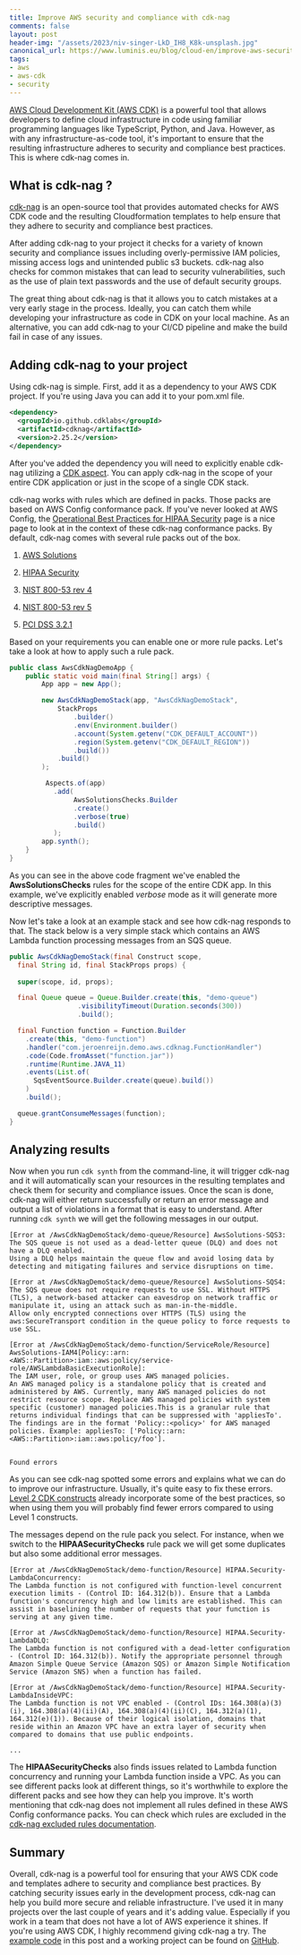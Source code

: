 ```yaml
---
title: Improve AWS security and compliance with cdk-nag
comments: false
layout: post
header-img: "/assets/2023/niv-singer-LkD_IH8_K8k-unsplash.jpg"
canonical_url: https://www.luminis.eu/blog/cloud-en/improve-aws-security-and-compliance-with-cdk-nag/
tags:
- aws
- aws-cdk
- security
---
```


[AWS Cloud Development Kit (AWS CDK)](https://aws.amazon.com/cdk/) is a powerful tool that allows developers to define cloud infrastructure in code using familiar programming languages like TypeScript, Python, and Java. However, as with any infrastructure-as-code tool, it's important to ensure that the resulting infrastructure adheres to security and compliance best practices. This is where cdk-nag comes in.

## What is cdk-nag ?

[cdk-nag](https://github.com/cdklabs/cdk-nag) is an open-source tool that provides automated checks for AWS CDK code and the resulting Cloudformation templates to help ensure that they adhere to security and compliance best practices.

After adding cdk-nag to your project it checks for a variety of known security and compliance issues including overly-permissive IAM policies, missing access logs and unintended public s3 buckets. cdk-nag also checks for common mistakes that can lead to security vulnerabilities, such as the use of plain text passwords and the use of default security groups.

The great thing about cdk-nag is that it allows you to catch mistakes at a very early stage in the process. Ideally, you can catch them while developing your infrastructure as code in CDK on your local machine. As an alternative, you can add cdk-nag to your CI/CD pipeline and make the build fail in case of any issues.

## Adding cdk-nag to your project

Using cdk-nag is simple. First, add it as a dependency to your AWS CDK project. If you're using Java you can add it to your pom.xml file.

```xml
<dependency>
  <groupId>io.github.cdklabs</groupId>
  <artifactId>cdknag</artifactId>
  <version>2.25.2</version>
</dependency>
```

After you've added the dependency you will need to explicitly enable cdk-nag utilizing a [CDK aspect](https://docs.aws.amazon.com/cdk/v2/guide/aspects.html). You can apply cdk-nag in the scope of your entire CDK application or just in the scope of a single CDK stack.

cdk-nag works with rules which are defined in packs. Those packs are based on AWS Config conformance pack. If you've never looked at AWS Config, the [Operational Best Practices for HIPAA Security](https://docs.aws.amazon.com/config/latest/developerguide/operational-best-practices-for-hipaa_security.html) page is a nice page to look at in the context of these cdk-nag conformance packs. By default, cdk-nag comes with several rule packs out of the box.

1. [AWS Solutions](https://github.com/cdklabs/cdk-nag/blob/main/RULES.md#awssolutions)
    
2. [HIPAA Security](https://github.com/cdklabs/cdk-nag/blob/main/RULES.md#hipaa-security)
    
3. [NIST 800-53 rev 4](https://github.com/cdklabs/cdk-nag/blob/main/RULES.md#nist-800-53-rev-4)
    
4. [NIST 800-53 rev 5](https://github.com/cdklabs/cdk-nag/blob/main/RULES.md#nist-800-53-rev-5)
    
5. [PCI DSS 3.2.1](https://github.com/cdklabs/cdk-nag/blob/main/RULES.md#pci-dss-321)
    

Based on your requirements you can enable one or more rule packs. Let's take a look at how to apply such a rule pack.

```java
public class AwsCdkNagDemoApp {
    public static void main(final String[] args) {
        App app = new App();

        new AwsCdkNagDemoStack(app, "AwsCdkNagDemoStack", 
            StackProps
                .builder()
                .env(Environment.builder()
                .account(System.getenv("CDK_DEFAULT_ACCOUNT"))
                .region(System.getenv("CDK_DEFAULT_REGION"))
                .build())
            .build()
        );

         Aspects.of(app)
           .add(
                AwsSolutionsChecks.Builder
                .create()
                .verbose(true)
                .build()
           );
        app.synth();
    }
}
```

As you can see in the above code fragment we've enabled the **AwsSolutionsChecks** rules for the scope of the entire CDK app. In this example, we've explicitly enabled *verbose* mode as it will generate more descriptive messages.

Now let's take a look at an example stack and see how cdk-nag responds to that. The stack below is a very simple stack which contains an AWS Lambda function processing messages from an SQS queue.

```java
public AwsCdkNagDemoStack(final Construct scope, 
  final String id, final StackProps props) {
      
  super(scope, id, props);

  final Queue queue = Queue.Builder.create(this, "demo-queue")
                 .visibilityTimeout(Duration.seconds(300))
                 .build();

  final Function function = Function.Builder
    .create(this, "demo-function")
    .handler("com.jeroenreijn.demo.aws.cdknag.FunctionHandler")
    .code(Code.fromAsset("function.jar"))
    .runtime(Runtime.JAVA_11)
    .events(List.of(
      SqsEventSource.Builder.create(queue).build())
    )
    .build();

  queue.grantConsumeMessages(function);
}
```

## Analyzing results

Now when you run `cdk synth` from the command-line, it will trigger cdk-nag and it will automatically scan your resources in the resulting templates and check them for security and compliance issues. Once the scan is done, cdk-nag will either return successfully or return an error message and output a list of violations in a format that is easy to understand. After running `cdk synth` we will get the following messages in our output.

```plaintext
[Error at /AwsCdkNagDemoStack/demo-queue/Resource] AwsSolutions-SQS3: 
The SQS queue is not used as a dead-letter queue (DLQ) and does not have a DLQ enabled. 
Using a DLQ helps maintain the queue flow and avoid losing data by detecting and mitigating failures and service disruptions on time.

[Error at /AwsCdkNagDemoStack/demo-queue/Resource] AwsSolutions-SQS4: 
The SQS queue does not require requests to use SSL. Without HTTPS (TLS), a network-based attacker can eavesdrop on network traffic or manipulate it, using an attack such as man-in-the-middle. 
Allow only encrypted connections over HTTPS (TLS) using the aws:SecureTransport condition in the queue policy to force requests to use SSL.

[Error at /AwsCdkNagDemoStack/demo-function/ServiceRole/Resource] AwsSolutions-IAM4[Policy::arn:<AWS::Partition>:iam::aws:policy/service-role/AWSLambdaBasicExecutionRole]: 
The IAM user, role, or group uses AWS managed policies. 
An AWS managed policy is a standalone policy that is created and administered by AWS. Currently, many AWS managed policies do not restrict resource scope. Replace AWS managed policies with system specific (customer) managed policies.This is a granular rule that returns individual findings that can be suppressed with 'appliesTo'. 
The findings are in the format 'Policy::<policy>' for AWS managed policies. Example: appliesTo: ['Policy::arn:<AWS::Partition>:iam::aws:policy/foo'].


Found errors
```

As you can see cdk-nag spotted some errors and explains what we can do to improve our infrastructure. Usually, it's quite easy to fix these errors. [Level 2 CDK constructs](https://aws.amazon.com/blogs/devops/leverage-l2-constructs-to-reduce-the-complexity-of-your-aws-cdk-application/) already incorporate some of the best practices, so when using them you will probably find fewer errors compared to using Level 1 constructs.

The messages depend on the rule pack you select. For instance, when we switch to the **HIPAASecurityChecks** rule pack we will get some duplicates but also some additional error messages.

```plaintext
[Error at /AwsCdkNagDemoStack/demo-function/Resource] HIPAA.Security-LambdaConcurrency: 
The Lambda function is not configured with function-level concurrent execution limits - (Control ID: 164.312(b)). Ensure that a Lambda function's concurrency high and low limits are established. This can assist in baselining the number of requests that your function is serving at any given time.

[Error at /AwsCdkNagDemoStack/demo-function/Resource] HIPAA.Security-LambdaDLQ: 
The Lambda function is not configured with a dead-letter configuration - (Control ID: 164.312(b)). Notify the appropriate personnel through Amazon Simple Queue Service (Amazon SQS) or Amazon Simple Notification Service (Amazon SNS) when a function has failed.

[Error at /AwsCdkNagDemoStack/demo-function/Resource] HIPAA.Security-LambdaInsideVPC: 
The Lambda function is not VPC enabled - (Control IDs: 164.308(a)(3)(i), 164.308(a)(4)(ii)(A), 164.308(a)(4)(ii)(C), 164.312(a)(1), 164.312(e)(1)). Because of their logical isolation, domains that reside within an Amazon VPC have an extra layer of security when compared to domains that use public endpoints.

...
```

The **HIPAASecurityChecks** also finds issues related to Lambda function concurrency and running your Lambda function inside a VPC. As you can see different packs look at different things, so it's worthwhile to explore the different packs and see how they can help you improve. It's worth mentioning that cdk-nag does not implement all rules defined in these AWS Config conformance packs. You can check which rules are excluded in the [cdk-nag excluded rules documentation](https://github.com/cdklabs/cdk-nag/blob/main/RULES.md#excluded-rules).

## Summary

Overall, cdk-nag is a powerful tool for ensuring that your AWS CDK code and templates adhere to security and compliance best practices. By catching security issues early in the development process, cdk-nag can help you build more secure and reliable infrastructure. I've used it in many projects over the last couple of years and it's adding value. Especially if you work in a team that does not have a lot of AWS experience it shines. If you're using AWS CDK, I highly recommend giving cdk-nag a try. The [example code](https://github.com/jreijn/demos-aws-cdk/tree/develop/aws-cdk-cdk-nag) in this post and a working project can be found on [GitHub](https://github.com/jreijn/demos-aws-cdk/tree/develop/aws-cdk-cdk-nag).